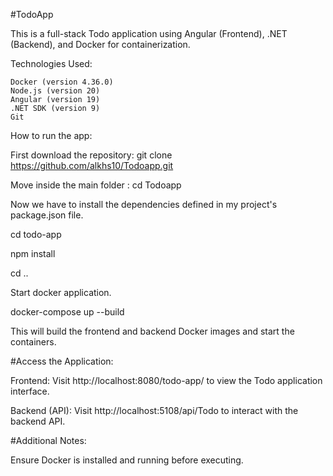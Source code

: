 #TodoApp

This is a full-stack Todo application using Angular (Frontend), .NET (Backend), and Docker for containerization.

Technologies Used:

    Docker (version 4.36.0)
    Node.js (version 20)
    Angular (version 19)
    .NET SDK (version 9)
    Git

How to run the app:

First download the repository: git clone https://github.com/alkhs10/Todoapp.git

Move inside the main folder : cd Todoapp

Now we have to install the dependencies defined in my project's package.json file.

cd todo-app

npm install 

cd ..


Start docker application.

docker-compose up --build

This will build the frontend and backend Docker images and start the containers.


#Access the Application:

Frontend: Visit http://localhost:8080/todo-app/ to view the Todo application interface.

Backend (API): Visit http://localhost:5108/api/Todo to interact with the backend API.

#Additional Notes:

Ensure Docker is installed and running before executing.
